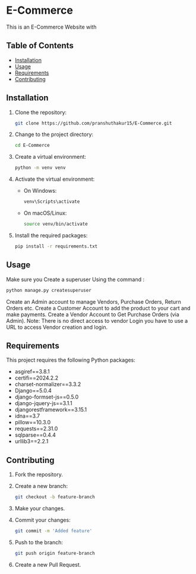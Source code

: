 
# E-Commerce 

This is an E-Commerce Website with 

## Table of Contents

- [Installation](#installation)
- [Usage](#usage)
- [Requirements](#requirements)
- [Contributing](#contributing)

## Installation

1. Clone the repository:

    ```bash
    git clone https://github.com/pranshuthakur15/E-Commerce.git
    ```

2. Change to the project directory:

    ```bash
    cd E-Commerce
    ```

3. Create a virtual environment:

    ```bash
    python -m venv venv
    ```

4. Activate the virtual environment:

    - On Windows:

        ```bash
        venv\Scripts\activate
        ```

    - On macOS/Linux:

        ```bash
        source venv/bin/activate
        ```

5. Install the required packages:

    ```bash
    pip install -r requirements.txt
    ```

## Usage

Make sure you Create a superuser Using the command :
 ```bash
python manage.py createsuperuser
```
Create an Admin account to manage Vendors, Purchase Orders, Return Orders etc.
Create a Customer Account to add the product to your cart and make payments.
Create a Vendor Account to Get Purchase Orders (via Admin).
Note: There is no direct access to vendor Login you have to use a URL to access Vendor creation and login.

## Requirements

This project requires the following Python packages:

- asgiref==3.8.1
- certifi==2024.2.2
- charset-normalizer==3.3.2
- Django==5.0.4
- django-formset-js==0.5.0
- django-jquery-js==3.1.1
- djangorestframework==3.15.1
- idna==3.7
- pillow==10.3.0
- requests==2.31.0
- sqlparse==0.4.4
- urllib3==2.2.1

## Contributing

1. Fork the repository.
2. Create a new branch:

    ```bash
    git checkout -b feature-branch
    ```

3. Make your changes.
4. Commit your changes:

    ```bash
    git commit -m 'Added feature'
    ```

5. Push to the branch:

    ```bash
    git push origin feature-branch
    ```

6. Create a new Pull Request.




